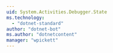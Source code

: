 ```yaml
---
uid: System.Activities.Debugger.State
ms.technology: 
  - "dotnet-standard"
author: "dotnet-bot"
ms.author: "dotnetcontent"
manager: "wpickett"
---
```

